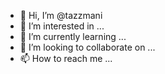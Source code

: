 - 👋 Hi, I’m @tazzmani
- 👀 I’m interested in ...
- 🌱 I’m currently learning ...
- 💞️ I’m looking to collaborate on ...
- 📫 How to reach me ...

<!---
tazzmani/tazzmani is a ✨ special ✨ repository because its `README.md` (this file) appears on your GitHub profile.
You can click the Preview link to take a look at your changes.
--->
